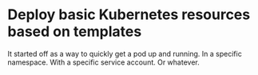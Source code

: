 # Deploy basic Kubernetes resources based on templates

It started off as a way to quickly get a pod up and running. In a specific
namespace. With a specific service account. Or whatever.
